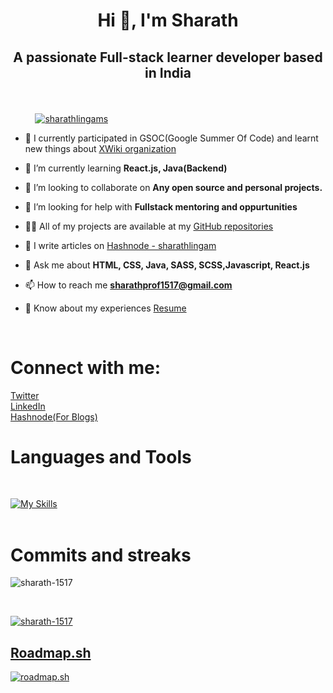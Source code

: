 <h1 align="center">Hi 👋, I'm Sharath</h1>

## <p align="center"> A passionate Full-stack learner developer based in India </p>

<br>

&nbsp;&nbsp;&nbsp;&nbsp;&nbsp;&nbsp;&nbsp;&nbsp;&nbsp;
<a href="https://twitter.com/sharathlingams" target="blank">
    <img src="https://img.shields.io/twitter/follow/sharathlingams?logo=twitter&style=for-the-badge" alt="sharathlingams" />
</a>
<br>

- 🔭 I currently participated in GSOC(Google Summer Of Code) and learnt new things about [XWiki organization](https://xwiki.org)

- 🌱 I’m currently learning **React.js, Java(Backend)**

- 👯 I’m looking to collaborate on **Any open source and personal projects.**

- 🤝 I’m looking for help with **Fullstack mentoring and oppurtunities**

- 👨‍💻 All of my projects are available at my [GitHub repositories](https://github.com/Sharath-1517?tab=repositories)

- 📝 I write articles on [Hashnode - sharathlingam](https://sharathlingam.hashnode.dev/)

- 💬 Ask me about **HTML, CSS, Java, SASS, SCSS,Javascript, React.js**

- 📫 How to reach me **sharathprof1517@gmail.com**

- 📄 Know about my experiences [Resume](https://drive.google.com/file/d/1dCUuHxBFwvrQPCiXuIXJoPIEudiSrC2B/view?usp=sharing)

<br>

# Connect with me:
<p align="left">
    <a href="https://twitter.com/sharathlingams" target="blank">Twitter</a><br>
    <a href="https://linkedin.com/in/sharathlingam" target="blank">LinkedIn</a><br>
    <a href="https://hashnode.com/@sharathlingams" target="blank">Hashnode(For Blogs)</a>
</p>

# Languages and Tools
<br>

[![My Skills](https://skillicons.dev/icons?i=js,html,css,scss,react,mongodb,java,md,git,eclipse,figma,maven,mysql,netlify,postman,powershell,spring,vscode&perline=9)](https://skillicons.dev)
<br>
<br>

# Commits and streaks
<p><img align="center" src="https://github-readme-streak-stats.herokuapp.com/?user=sharath-1517&" alt="sharath-1517" /></p>
<br>
<p align="left">
    <a href="https://github.com/ryo-ma/github-profile-trophy"><img src="https://github-profile-trophy.vercel.app/?username=sharath-1517" alt="sharath-1517" /></a>
</p>

## [Roadmap.sh](https://roadmap.sh)

<a href="https://roadmap.sh"><img src="https://api.roadmap.sh/v1-badge/tall/64611a01410780a6d9b3e95e?variant=dark" alt="roadmap.sh"/></a>
